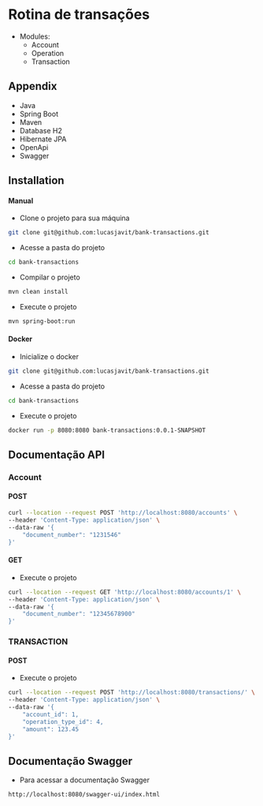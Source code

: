 
# Rotina de transações

- Modules: 
    - Account
    - Operation
    - Transaction
    


## Appendix

- Java
- Spring Boot
- Maven
- Database H2
- Hibernate JPA
- OpenApi
- Swagger


## Installation

 #### Manual
 - Clone o projeto para sua máquina
```bash
git clone git@github.com:lucasjavit/bank-transactions.git
```
- Acesse a pasta do projeto
```bash
cd bank-transactions
```
- Compilar o projeto
```bash
mvn clean install
```
- Execute o projeto
```bash
mvn spring-boot:run
```

#### Docker
- Inicialize o docker

```bash
git clone git@github.com:lucasjavit/bank-transactions.git

```

- Acesse a pasta do projeto
```bash
cd bank-transactions
```

- Execute o projeto
```bash
docker run -p 8080:8080 bank-transactions:0.0.1-SNAPSHOT 
```



    
## Documentação API


### Account
#### POST


```bash
curl --location --request POST 'http://localhost:8080/accounts' \
--header 'Content-Type: application/json' \
--data-raw '{
    "document_number": "1231546"
}'
```

#### GET
- Execute o projeto
```bash
curl --location --request GET 'http://localhost:8080/accounts/1' \
--header 'Content-Type: application/json' \
--data-raw '{
    "document_number": "12345678900"
}'
```

### TRANSACTION
#### POST

- Execute o projeto
```bash
curl --location --request POST 'http://localhost:8080/transactions/' \
--header 'Content-Type: application/json' \
--data-raw '{
    "account_id": 1,
    "operation_type_id": 4,
    "amount": 123.45
}'
```

## Documentação Swagger

- Para acessar a documentação Swagger

```bash
http://localhost:8080/swagger-ui/index.html
```
